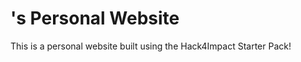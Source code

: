 # <Geethi Tarra>'s Personal Website

This is a personal website built using the Hack4Impact Starter Pack!
<You can add any description you want here.>
